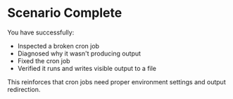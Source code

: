 # Scenario Complete

You have successfully:

- Inspected a broken cron job
- Diagnosed why it wasn't producing output
- Fixed the cron job
- Verified it runs and writes visible output to a file

This reinforces that cron jobs need proper environment settings and output redirection.
